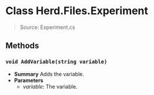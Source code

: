 # Class Herd.Files.Experiment
> Source: Experiment.cs
## Methods
### ``void AddVariable(string variable)``
* **Summary**
  Adds the variable.
* **Parameters**
  * _variable_: The variable.
